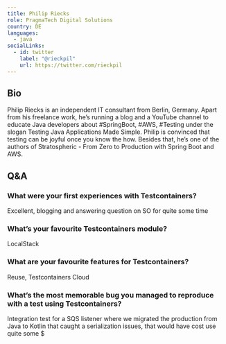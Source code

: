 ```yaml
---
title: Philip Riecks
role: PragmaTech Digital Solutions
country: DE
languages:
  - java
socialLinks:
  - id: twitter
    label: "@rieckpil"
    url: https://twitter.com/rieckpil
---
```

## Bio
Philip Riecks is an independent IT consultant from Berlin, Germany. Apart from his freelance work, he’s running a blog and a YouTube channel to educate Java developers about #SpringBoot, #AWS, #Testing under the slogan Testing Java Applications Made Simple. Philip is convinced that testing can be joyful once you know the how. Besides that, he’s one of the authors of Stratospheric - From Zero to Production with Spring Boot and AWS.

## Q&A
### What were your first experiences with Testcontainers?
Excellent, blogging and answering question on SO for quite some time

### What’s your favourite Testcontainers module?
LocalStack

### What are your favourite features for Testcontainers?
Reuse, Testcontainers Cloud

### What’s the most memorable bug you managed to reproduce with a test using Testcontainers?
Integration test for a SQS listener where we migrated the production from Java to Kotlin that caught a serialization issues, that would have cost use quite some $